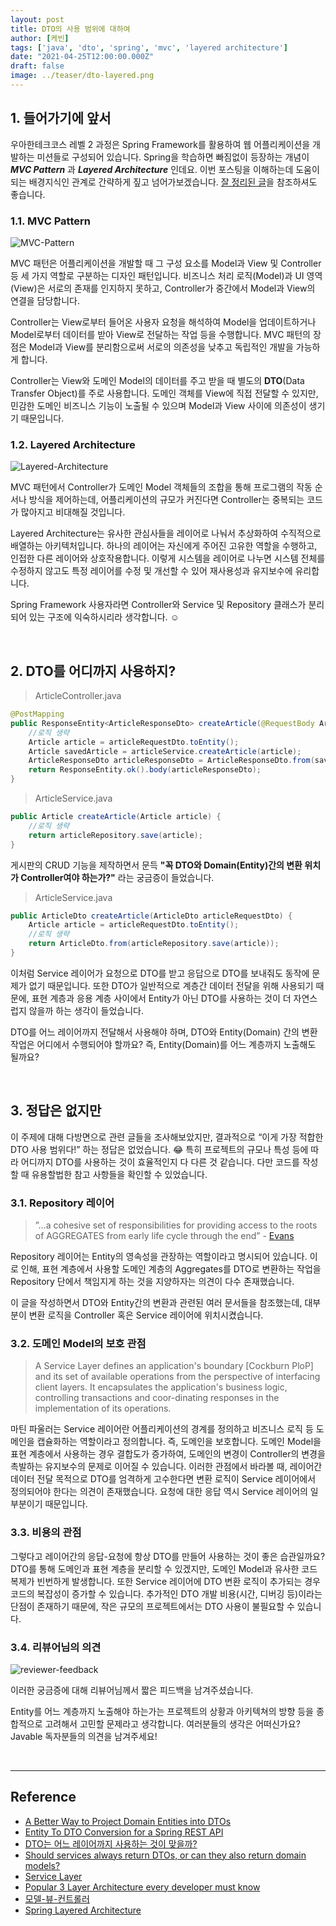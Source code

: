 ```yaml
---
layout: post  
title: DTO의 사용 범위에 대하여
author: [케빈]
tags: ['java', 'dto', 'spring', 'mvc', 'layered architecture']
date: "2021-04-25T12:00:00.000Z"
draft: false
image: ../teaser/dto-layered.png
---
```


## 1. 들어가기에 앞서

우아한테크코스 레벨 2 과정은 Spring Framework를 활용하여 웹 어플리케이션을 개발하는 미션들로 구성되어 있습니다. Spring을 학습하면 빠짐없이 등장하는 개념이 ***MVC Pattern*** 과 ***Layered Architecture*** 인데요. 이번 포스팅을 이해하는데 도움이 되는 배경지식인 관계로 간략하게 짚고 넘어가보겠습니다. [잘 정리된 글](https://4ngeunlee.tistory.com/222)을 참조하셔도 좋습니다.

### 1.1. MVC Pattern

![MVC-Pattern](../images/2021-04-25-mvc-pattern.png)

MVC 패턴은 어플리케이션을 개발할 때 그 구성 요소를 Model과 View 및 Controller 등 세 가지 역할로 구분하는 디자인 패턴입니다. 비즈니스 처리 로직(Model)과 UI 영역(View)은 서로의 존재를 인지하지 못하고, Controller가 중간에서 Model과 View의 연결을 담당합니다.

Controller는 View로부터 들어온 사용자 요청을 해석하여 Model을 업데이트하거나 Model로부터 데이터를 받아 View로 전달하는 작업 등을 수행합니다. MVC 패턴의 장점은 Model과 View를 분리함으로써 서로의 의존성을 낮추고 독립적인 개발을 가능하게 합니다.

Controller는 View와 도메인 Model의 데이터를 주고 받을 때 별도의 **DTO**(Data Transfer Object)를 주로 사용합니다. 도메인 객체를 View에 직접 전달할 수 있지만, 민감한 도메인 비즈니스 기능이 노출될 수 있으며 Model과 View 사이에 의존성이 생기기 때문입니다.

### 1.2. Layered Architecture

![Layered-Architecture](../images/2021-04-25-layered-architecture.png)

MVC 패턴에서 Controller가 도메인 Model 객체들의 조합을 통해 프로그램의 작동 순서나 방식을 제어하는데, 어플리케이션의 규모가 커진다면 Controller는 중복되는 코드가 많아지고 비대해질 것입니다.

Layered Architecture는 유사한 관심사들을 레이어로 나눠서 추상화하여 수직적으로 배열하는 아키텍처입니다. 하나의 레이어는 자신에게 주어진 고유한 역할을 수행하고, 인접한 다른 레이어와 상호작용합니다. 이렇게 시스템을 레이어로 나누면 시스템 전체를 수정하지 않고도 특정 레이어를 수정 및 개선할 수 있어 재사용성과 유지보수에 유리합니다.

Spring Framework 사용자라면 Controller와 Service 및 Repository 클래스가 분리되어 있는 구조에 익숙하시리라 생각합니다. ☺️

<br>

## 2. DTO를 어디까지 사용하지?

> ArticleController.java

```java
@PostMapping
public ResponseEntity<ArticleResponseDto> createArticle(@RequestBody ArticleRequestDto articleRequestDto) {
    //로직 생략
    Article article = articleRequestDto.toEntity();
    Article savedArticle = articleService.createArticle(article);
    ArticleResponseDto articleResponseDto = ArticleResponseDto.from(savedArticle);
    return ResponseEntity.ok().body(articleResponseDto);
}
```

> ArticleService.java

```java
public Article createArticle(Article article) {
    //로직 생략
    return articleRepository.save(article);
}
```

게시판의 CRUD 기능을 제작하면서 문득 **"꼭 DTO와 Domain(Entity)간의 변환 위치가 Controller여야 하는가?"** 라는 궁금증이 들었습니다.

> ArticleService.java

```java
public ArticleDto createArticle(ArticleDto articleRequestDto) {
    Article article = articleRequestDto.toEntity();
    //로직 생략
    return ArticleDto.from(articleRepository.save(article));
}
```

이처럼 Service 레이어가 요청으로 DTO를 받고 응답으로 DTO를 보내줘도 동작에 문제가 없기 때문입니다. 또한 DTO가 일반적으로 계층간 데이터 전달을 위해 사용되기 때문에, 표현 계층과 응용 계층 사이에서 Entity가 아닌 DTO를 사용하는 것이 더 자연스럽지 않을까 하는 생각이 들었습니다.

DTO를 어느 레이어까지 전달해서 사용해야 하며, DTO와 Entity(Domain) 간의 변환 작업은 어디에서 수행되어야 할까요? 즉, Entity(Domain)를 어느 계층까지 노출해도 될까요?

<br>

## 3. 정답은 없지만

이 주제에 대해 다방면으로 관련 글들을 조사해보았지만, 결과적으로 “이게 가장 적합한 DTO 사용 범위다!” 하는 정답은 없었습니다. 😂 특히 프로젝트의 규모나 특성 등에 따라 어디까지 DTO를 사용하는 것이 효율적인지 다 다른 것 같습니다. 다만 코드를 작성할 때 유용할법한 참고 사항들을 확인할 수 있었습니다.

### 3.1. Repository 레이어

> ”…a cohesive set of responsibilities for providing access to the roots of AGGREGATES from early life cycle through the end” - [Evans](https://www.oreilly.com/library/view/domain-driven-design-tackling/0321125215/ch06.html)

Repository 레이어는 Entity의 영속성을 관장하는 역할이라고 명시되어 있습니다. 이로 인해, 표현 계층에서 사용할 도메인 계층의 Aggregates를 DTO로 변환하는 작업을 Repository 단에서 책임지게 하는 것을 지양하자는 의견이 다수 존재했습니다.

이 글을 작성하면서 DTO와 Entity간의 변환과 관련된 여러 문서들을 참조했는데, 대부분이 변환 로직을 Controller 혹은 Service 레이어에 위치시켰습니다.

### 3.2. 도메인 Model의 보호 관점

> A Service Layer defines an application's boundary [Cockburn PloP] and its set of available operations from the perspective of interfacing client layers. It encapsulates the application's business logic, controlling transactions and coor-dinating responses in the implementation of its operations.

마틴 파울러는 Service 레이어란 어플리케이션의 경계를 정의하고 비즈니스 로직 등 도메인을 캡슐화하는 역할이라고 정의합니다. 즉, 도메인을 보호합니다. 도메인 Model을 표현 계층에서 사용하는 경우 결합도가 증가하여, 도메인의 변경이 Controller의 변경을 촉발하는 유지보수의 문제로 이어질 수 있습니다. 이러한 관점에서 바라볼 때, 레이어간 데이터 전달 목적으로 DTO를 엄격하게 고수한다면 변환 로직이 Service 레이어에서 정의되어야 한다는 의견이 존재했습니다. 요청에 대한 응답 역시 Service 레이어의 일부분이기 때문입니다.

### 3.3. 비용의 관점

그렇다고 레이어간의 응답-요청에 항상 DTO를 만들어 사용하는 것이 좋은 습관일까요? DTO를 통해 도메인과 표현 계층을 분리할 수 있겠지만, 도메인 Model과 유사한 코드 복제가 빈번하게 발생합니다. 또한 Service 레이어에 DTO 변환 로직이 추가되는 경우 코드의 복잡성이 증가할 수 있습니다. 추가적인 DTO 개발 비용(시간, 디버깅 등)이라는 단점이 존재하기 때문에, 작은 규모의 프로젝트에서는 DTO 사용이 불필요할 수 있습니다.

### 3.4. 리뷰어님의 의견

![reviewer-feedback](../images/2021-04-25-dto-reviewer-feedback.png)

이러한 궁금증에 대해 리뷰어님께서 짧은 피드백을 남겨주셨습니다.

Entity를 어느 계층까지 노출해야 하는가는 프로젝트의 상황과 아키텍쳐의 방향 등을 종합적으로 고려해서 고민할 문제라고 생각합니다. 여러분들의 생각은 어떠신가요? Javable 독자분들의 의견을 남겨주세요!

<br>

---

## Reference

* [A Better Way to Project Domain Entities into DTOs](https://buildplease.com/pages/repositories-dto/)
* [Entity To DTO Conversion for a Spring REST API](https://www.baeldung.com/entity-to-and-from-dto-for-a-java-spring-application)
* [DTO는 어느 레이어까지 사용하는 것이 맞을까?](https://www.slipp.net/questions/93)
* [Should services always return DTOs, or can they also return domain models?](https://stackoverflow.com/questions/21554977/should-services-always-return-dtos-or-can-they-also-return-domain-models)
* [Service Layer](https://martinfowler.com/eaaCatalog/serviceLayer.html)
* [Popular 3 Layer Architecture every developer must know](https://techdora.com/3-layer-architecture-every-developer-must-know/)
* [모델-뷰-컨트롤러](https://ko.wikipedia.org/wiki/%EB%AA%A8%EB%8D%B8-%EB%B7%B0-%EC%BB%A8%ED%8A%B8%EB%A1%A4%EB%9F%AC)
* [Spring Layered Architecture](https://yoonho-devlog.tistory.com/25)
